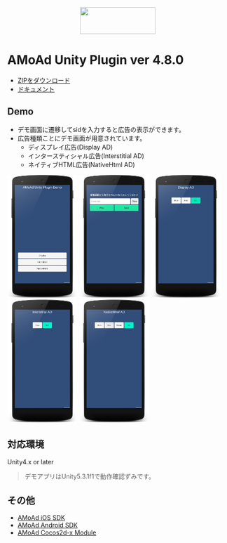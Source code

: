 <div align="center">
<img width="172" height="61" src="http://www.amoad.com/images/logo.png">
</div>

# AMoAd Unity Plugin ver 4.8.0

- [ZIPをダウンロード](https://github.com/amoad/amoad-unity-plugin/archive/master.zip)
- [ドキュメント](https://github.com/amoad/amoad-unity-plugin/wiki)

## Demo
* デモ画面に遷移してsidを入力すると広告の表示ができます。
* 広告種類ことにデモ画面が用意されています。
  * ディスプレイ広告(Display AD)
  * インタースティシャル広告(Interstitial AD)
  * ネイティブHTML広告(NativeHtml AD)

<div>
	<img src="/Images/MainScene.png" width=160 alt="Main画面">
	<img src="/Images/FormScene.png" width=160 alt="sid入力画面">
	<img src="/Images/DisplayScene.png" width=160 alt="デモ画面１">
	<img src="/Images/InterstitialScene.png" width=160 alt="デモ画面２">
	<img src="/Images/NativeHtmlScene.png" width=160 alt="デモ画面３">
</div>


## 対応環境

Unity4.x or later
> デモアプリはUnity5.3.1f1で動作確認ずみです。

## その他
- [AMoAd iOS SDK](https://github.com/amoad/amoad-ios-sdk)
- [AMoAd Android SDK](https://github.com/amoad/amoad-android-sdk)
- [AMoAd Cocos2d-x Module](https://github.com/amoad/amoad-cocos2dx-module)
